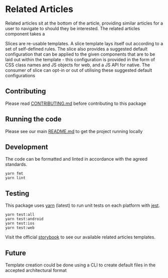 # Related Articles

Related articles sit at the bottom of the article, providing similar articles
for a user to navigate to should they be interested. The related articles
component takes a

Slices are re-usable templates. A slice template lays itself out according to a
set of self-defined rules. The slice also provides a suggested default
configuration that can be applied to the given components that are to be laid
out within the template - this configuration is provided in the form of CSS
class names and JS objects for web, and a JS API for native. The consumer of
slice can opt-in or out of utilising these suggested default configurations

## Contributing

Please read [CONTRIBUTING.md](./CONTRIBUTING.md) before contributing to this
package

## Running the code

Please see our main [README.md](../README.md) to get the project running locally

## Development

The code can be formatted and linted in accordance with the agreed standards.

```
yarn fmt
yarn lint
```

## Testing

This package uses [yarn](https://yarnpkg.com) (latest) to run unit tests on each
platform with [jest](https://facebook.github.io/jest/).

```
yarn test:all
yarn test:android
yarn test:ios
yarn test:web
```

Visit the official
[storybook](http://components.thetimes.co.uk/?knob-Size%20of%20ad%20placeholder%3A=default&knob-Caption%3A%20=Judge%20Sapnara&knob-Caption%20Colour%3A%20=%23850029&knob-Content%3A%20=%5BThe%20judgement%20was%5D%20taken%20because%20of%20the%20evidence%20available%20in%20the%20court%20today%2C%20that%20the%20grandmother%20is%20an%20appropriate%20carer%20for%20the%20child&knob-Quote%20Colour%3A%20=%23850029&knob-Twitter%20Link%3A%20=%40henrywinter&selectedKind=Composed%2FRelatedArticles&selectedStory=Standard%20template%20with%20one%20related%20article&full=0&addons=1&stories=1&panelRight=0&addonPanel=storybooks%2Fstorybook-addon-knobs)
to see our available related articles templates.

## Future

Template creation could be done using a CLI to create default files in the
accepted architectural format
